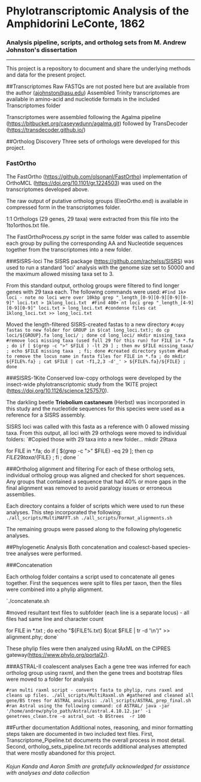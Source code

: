 Phylotranscriptomic Analysis of the Amphidorini LeConte, 1862
======

### Analysis pipeline, scripts, and ortholog sets from M. Andrew Johnston's dissertation


------

This project is a repository to document and share the underlying methods and data for the present project.

##Transcriptomes
Raw FASTQs are not posted here but are available from the author (ajohnston@asu.edu)
Assembled Trinity transcriptomes are available in amino-acid and nucleotide formats in the included Transcriptomes folder

Transcriptomes were assembled following the Agalma pipeline (https://bitbucket.org/caseywdunn/agalma.git) followed by TransDecoder (https://transdecoder.github.io/)

##Ortholog Discovery
Three sets of orthologs were developed for this project.

### FastOrtho
The FastOrtho (https://github.com/olsonanl/FastOrtho) implementation of OrthoMCL (https://doi.org/10.1101/gr.1224503) was used on the transcriptomes developed above.

The raw output of putative ortholog groups (EleoOrtho.end) is available in compressed form in the transcriptomes folder.

1:1 Orthologs (29 genes, 29 taxa) were extracted from this file into the 1to1orthos.txt file.

The FastOrthoProcess.py script in the same folder was called to assemble each group by pulling the corresponding AA and Nucleotide sequences together from the transcriptomes into a new folder.

###SISRS-loci
The SISRS package (https://github.com/rachelss/SISRS) was used to run a standard 'loci' analysis with the genome size set to 50000 and the maximum allowed missing taxa set to 3.

From this standard output, ortholog groups were filtered to find longer genes with 29 taxa each. The following commands were used:
`#Find 1k+ loci - note no loci were over 10kbp
grep "_length_[0-9][0-9][0-9][0-9]" loci.txt > 1klong_loci.txt 
#Find 400+ nt loci
grep "_length_[4-9][0-9][0-9]" loci.txt > long_loci.txt
#condense files
cat 1klong_loci.txt >> long_loci.txt`

Moved the length-filtered SISRS-created fastas to a new directory
`#copy fastas to new folder
for GROUP in $(cat long_loci.txt); do cp loci/${GROUP}.fa long_loci/ ; done
cd long_loci/
mkdir missing_taxa
#remove loci missing taxa (used full 29 for this run)
for FILE in *.fa ; do if [ $(grep -c ">" $FILE ) -lt 29 ] ; then mv $FILE missing_taxa/ ; echo $FILE missing taxa  ; fi; done
#created directory system
#had to remove the locus name in fasta files
for FILE in *.fa ; do mkdir ${FILE%.fa} ; cat $FILE | cut -f1,2,3 -d'_' > ${FILE%.fa}/${FILE} ; done
`


###SISRS-1Kite
Conserved low-copy orthologs were developed by the insect-wide phylotranscriptomic study from the 1KITE project (https://doi.org/10.1126/science.1257570).

The darkling beetle **Triobolium castaneum** (Herbst) was incorporated in this study and the nucleotide sequences for this species were used as a reference for a SISRS assembly.

SISRS loci was called with this fasta as a reference with 0 allowed missing taxa.  From this output, all loci with 29 orthologs were moved to individual folders:
`#Copied those with 29 taxa into a new folder...
mkdir 29taxa

for FILE in *.fa; do if [ $(grep -c ">" $FILE) -eq 29 ]; then cp $FILE 29taxa/${FILE} ; fi ; done
`

###Ortholog alignment and filtering
For each of these ortholog sets, individual ortholog group was aligned and checked for short sequences.  Any groups that contained a sequence that had 40% or more gaps in the final alignment was removed to avoid paralogy issues or erroneous assemblies.

Each directory contains a folder of scripts which were used to run these analyses. This step incorporated the following:
`./all_scripts/MultiMAFFT.sh
./all_scripts/Format_alignments.sh`


The remaining groups were passed along to the following phylogenetic analyses.



##Phylogenetic Analysis
Both concatenation and coalesct-based species-tree analyses were performed.

###Concatenation

Each ortholog folder contains a script used to concatenate all genes together.  First the sequences were split to files per taxon, then the files were combined into a phylip alignment.

`./concatenate.sh

#moved resultant text files to subfolder (each line is a separate locus) - all files had same line and character count

for FILE in *.txt ; do echo "${FILE%.txt}     $(cat $FILE | tr -d '\n')" >> alignment.phy; done`

These phylip files were then analyzed using RAxML on the CIPRES gateway(https://www.phylo.org/portal2/).

###ASTRAL-II coalescent analyses
Each a gene tree was inferred for each ortholog group using raxml, and then the gene trees and bootstrap files were moved to a folder for analysis

`#ran multi raxml script - converts fasta to phylip, runs raxml and cleans up files.
./all_scripts/MultiRaxml.sh
#gathered and cleaned all gene/BS trees for ASTRAL analysis:
./all_scripts/ASTRAL_prep_final.sh
#ran Astral using the following command:
cd ASTRAL/
java -jar '/home/andrew/phylo_path/Astral/astral.4.10.12.jar' -i genetrees_clean.tre -o astral_out -b BStrees  -r 100
`

##Further documentation
Additional notes, reasoning, and minor formatting steps taken are documented in two included text files. First, Transcriptome_Pipeline.txt documents the overall process in most detail. Second, ortholog_sets_pipeline.txt records additional analyses attempted that were mostly abandoned for this project.

###### Kojun Kanda and Aaron Smith are gratefully acknowledged for assistance with analyses and data collection
